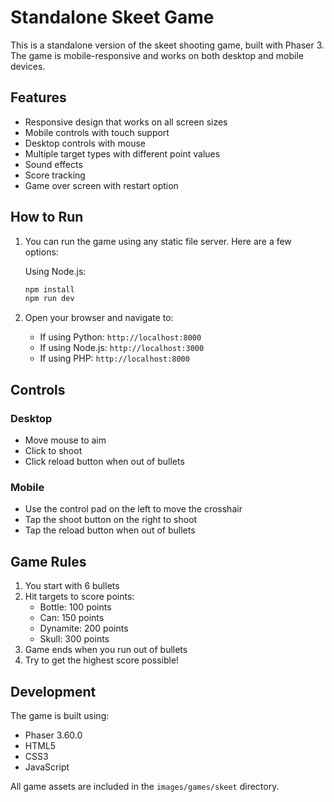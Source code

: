 # Standalone Skeet Game

This is a standalone version of the skeet shooting game, built with Phaser 3. The game is mobile-responsive and works on both desktop and mobile devices.

## Features

-   Responsive design that works on all screen sizes
-   Mobile controls with touch support
-   Desktop controls with mouse
-   Multiple target types with different point values
-   Sound effects
-   Score tracking
-   Game over screen with restart option

## How to Run

1. You can run the game using any static file server. Here are a few options:

    Using Node.js:

    ```bash
    npm install
    npm run dev
    ```

2. Open your browser and navigate to:
    - If using Python: `http://localhost:8000`
    - If using Node.js: `http://localhost:3000`
    - If using PHP: `http://localhost:8000`

## Controls

### Desktop

-   Move mouse to aim
-   Click to shoot
-   Click reload button when out of bullets

### Mobile

-   Use the control pad on the left to move the crosshair
-   Tap the shoot button on the right to shoot
-   Tap the reload button when out of bullets

## Game Rules

1. You start with 6 bullets
2. Hit targets to score points:
    - Bottle: 100 points
    - Can: 150 points
    - Dynamite: 200 points
    - Skull: 300 points
3. Game ends when you run out of bullets
4. Try to get the highest score possible!

## Development

The game is built using:

-   Phaser 3.60.0
-   HTML5
-   CSS3
-   JavaScript

All game assets are included in the `images/games/skeet` directory.
